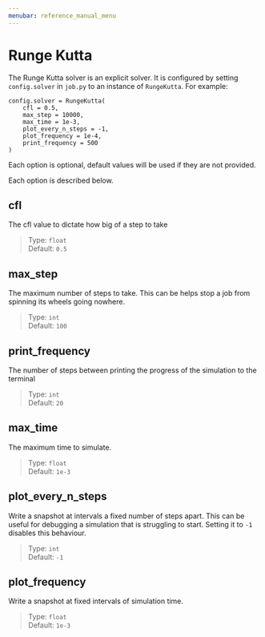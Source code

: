 ```yaml
---
menubar: reference_manual_menu
---
```

# Runge Kutta
The Runge Kutta solver is an explicit solver.
It is configured by setting `config.solver` in `job.py` to an instance of `RungeKutta`.
For example:
```
config.solver = RungeKutta(
    cfl = 0.5,
    max_step = 10000,
    max_time = 1e-3,
    plot_every_n_steps = -1,
    plot_frequency = 1e-4,
    print_frequency = 500
)
```

Each option is optional, default values will be used if they are not provided.

Each option is described below.

## cfl
The cfl value to dictate how big of a step to take

> Type: `float`\
> Default: `0.5`

## max_step
The maximum number of steps to take.
This can be helps stop a job from spinning its wheels going nowhere.

> Type: `int`\
> Default: `100`

## print_frequency
The number of steps between printing the progress of the simulation to the terminal

> Type: `int`\
> Default: `20`

## max_time
The maximum time to simulate.

> Type: `float`\
> Default: `1e-3`

## plot_every_n_steps
Write a snapshot at intervals a fixed number of steps apart.
This can be useful for debugging a simulation that is struggling to start.
Setting it to `-1` disables this behaviour.

> Type: `int`\
> Default: `-1`

## plot_frequency
Write a snapshot at fixed intervals of simulation time.

> Type: `float`\
> Default: `1e-3`
